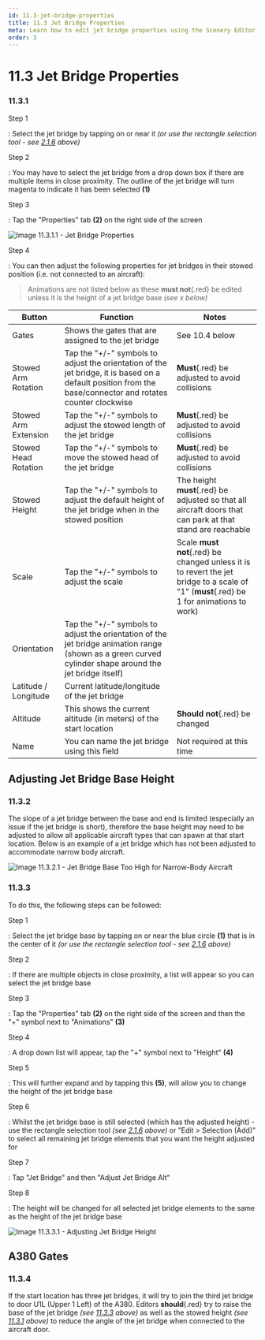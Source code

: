 ```yaml
---
id: 11.3-jet-bridge-properties
title: 11.3 Jet Bridge Properties
meta: Learn how to edit jet bridge properties using the Scenery Editor within Infinite Flight.
order: 3
---
```




# 11.3 Jet Bridge Properties



### 11.3.1

Step 1

: Select the jet bridge by tapping on or near it *(or use the rectangle selection tool - see [2.1.6](/guide/scenery-editor-manual/2.-user-interface/2.1-editor-screen#2.1.6) above)*



Step 2

: You may have to select the jet bridge from a drop down box if there are multiple items in close proximity. The outline of the jet bridge will turn magenta to indicate it has been selected **(1)**



Step 3

: Tap the "Properties" tab **(2)** on the right side of the screen



![Image 11.3.1.1 - Jet Bridge Properties](_images/manual/frames/10.3.1.1a.png)



Step 4

: You can then adjust the following properties for jet bridges in their stowed position (i.e. not connected to an aircraft):



> Animations are not listed below as these **must not**{.red} be edited unless it is the height of a jet bridge base *(see x below)*

| Button               | Function                                                     | Notes                                                        |
| -------------------- | ------------------------------------------------------------ | ------------------------------------------------------------ |
| Gates                | Shows the gates that are assigned to the jet bridge          | See 10.4 below                                               |
| Stowed Arm Rotation  | Tap the "+/-" symbols to adjust the orientation of the jet bridge, it is based on a default position from the base/connector and rotates counter clockwise | **Must**{.red} be adjusted to avoid collisions               |
| Stowed Arm Extension | Tap the "+/-" symbols to adjust the stowed length of the jet bridge | **Must**{.red} be adjusted to avoid collisions               |
| Stowed Head Rotation | Tap the "+/-" symbols to move the stowed head of the jet bridge | **Must**{.red} be adjusted to avoid collisions               |
| Stowed Height        | Tap the "+/-" symbols to adjust the default height of the jet bridge when in the stowed position | The height **must**{.red} be adjusted so that all aircraft doors that can park at that stand are reachable |
| Scale                | Tap the "+/-" symbols to adjust the scale                    | Scale **must not**{.red} be changed unless it is to revert the jet bridge to a scale of "1" (**must**{.red} be 1 for animations to work) |
| Orientation          | Tap the "+/-" symbols to adjust the orientation of the jet bridge animation range (shown as a green curved cylinder shape around the jet bridge itself) |                                                              |
| Latitude / Longitude | Current latitude/longitude of the jet bridge                 |                                                              |
| Altitude             | This shows the current altitude (in meters) of the start location | **Should not**{.red} be changed                              |
| Name                 | You can name the jet bridge using this field                 | Not required at this time                                    |



## Adjusting Jet Bridge Base Height

### 11.3.2

The slope of a jet bridge between the base and end is limited (especially an issue if the jet bridge is short), therefore the base height may need to be adjusted to allow all applicable aircraft types that can spawn at that start location. Below is an example of a jet bridge which has not been adjusted to accommodate narrow body aircraft.



![Image 11.3.2.1 - Jet Bridge Base Too High for Narrow-Body Aircraft](_images/manual/frames/7.5.7.1b.png)



### 11.3.3

To do this, the following steps can be followed: 



Step 1

: Select the jet bridge base by tapping on or near the blue circle **(1)** that is in the center of it *(or use the rectangle selection tool - see [2.1.6](/guide/scenery-editor-manual/2.-user-interface/2.1-editor-screen#2.1.6) above)*



Step 2

: If there are multiple objects in close proximity, a list will appear so you can select the jet bridge base



Step 3

: Tap the "Properties" tab **(2)** on the right side of the screen and then the "+" symbol next to "Animations" **(3)**



Step 4

: A drop down list will appear, tap the "+" symbol next to "Height" **(4)**



Step 5

: This will further expand and by tapping this **(5)**, will allow you to change the height of the jet bridge base



Step 6

: Whilst the jet bridge base is still selected (which has the adjusted height) - use the rectangle selection tool *(see [2.1.6](/guide/scenery-editor-manual/2.-user-interface/2.1-editor-screen#2.1.6) above)* or "Edit > Selection (Add)" to select all remaining jet bridge elements that you want the height adjusted for



Step 7

: Tap "Jet Bridge" and then "Adjust Jet Bridge Alt"



Step 8

: The height will be changed for all selected jet bridge elements to the same as the height of the jet bridge base



![Image 11.3.3.1 - Adjusting Jet Bridge Height](_images/manual/frames/7.5.6.1c.png)



## A380 Gates

### 11.3.4

If the start location has three jet bridges, it will try to join the third jet bridge to door U1L (Upper 1 Left) of the A380. Editors **should**{.red} try to raise the base of the jet bridge *(see [11.3.3](/guide/scenery-editor-manual/11.-airport-gates/11.3-jet-bridge-properties#11.3.3) above)* as well as the stowed height *(see [11.3.1](/guide/scenery-editor-manual/11.-airport-gates/11.3-jet-bridge-properties#11.3.1) above)* to reduce the angle of the jet bridge when connected to the aircraft door. 
